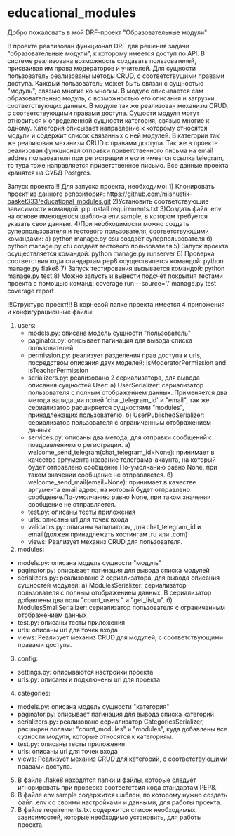 # educational_modules

Добро пожаловать в мой DRF-проект "Образовательные модули"

В проекте реализован функционал DRF для решения задачи "образовательные модули", к которому имеется доступ по API.
В системе реализована возможность создавать пользователей, присваивая им права модераторов и учителей. Для сущности пользователь реализованы методы CRUD, с соответствущими правами доступа. Каждый пользователь может быть связан с сущностью "модуль", связью многие ко многим. В модуле описывается сам образовательныq модуль, с возможностью его описания и загрузки соответствующих данных. В модуле так же реализован механизм CRUD, с соответствующими правами доступа. Сущости модуля могут относиться к определенной сущности категория, связью многие к одному. Категория описывает направление к которому относятся модули и содержит список связанных с ней модулей. В категории так же реализован механизм CRUD с правами доступа. Так же в проекте реализован функционал отправки приветственного письма на email addres пользователя при регистрации и если имеется ссылка telegram, то туда тоже направляется приветственное письмо. Все данные проекта хранятся на СУБД Postgres.

Запуск проекта!!!
Для запуска проекта, необходимо:
    1) Клонировать проект из данного репозитория: 
        https://github.com/mishustik-basket333/educational_modules.git
    2)Установить соответствующие зависимости командой: 
        pip install requirements.txt
    3)Создать файл .env на основе имеющегося шаблона env.sample, в котором требуется указать свои данные.
    4)При необходимости можно создать суперпользователя и тестового пользователя, соответствующими командами: 
        a) python manage.py csu
            создаёт суперпользователя
        б) python manage.py ctu 
            создаёт тестового пользователя
    5) Запуск проекта осуществляется командой: 
        python manage.py runserver
    6) Проверка соответствия кода стандартам pep8 осуществялется командой:
        python manage.py flake8
    7) Запуск тестирования вызывается командой:
        python manage.py test
    8) Можно запусть и вывести подсчёт покрытия тестами проекта с помощью команд:
        coverage run --source='.' manage.py test
        coverage report
        


!!!Структура проект!!!
В корневой папке проекта имеется 4 приложения и конфигурационные файлы:

1) users:
    - models.py: описана модель сущности "пользователь"
    - paginator.py: описывает пагинация для вывода списка пользователей
    - permission.py: реализует разделения прав доступа к urls, посредством описания двух моделей: IsModeratorPermission and IsTeacherPermission
    - serializers.py: реализовано 2 сериализатора, для вывода описания сущностей User:
        a) UserSerializer: сериализатор пользователя с полным отображением данных. Применяется два метода валидации полей 'chat_telegram_id' и "email",
          так же сериализатор расширяется сущностями "modules", принадлежащих пользователю.
        б) UserPublishedSerializer: сериализатор пользователя с ограниченным отображением данных
    - services.py: описаны два метода, для отправки сообщений с поздравлением о регистрации.
        а) welcome_send_telegram(chat_telegram_id=None): принимает в качестве аргумента название телеграма-акаунта, на который будет отправлено
          сообщение.По-умолчанию равно None, при таком значении сообщение не отправляется.
        б) welcome_send_mail(email=None): принимает в качестве аргумента email адрес, на который будет отправлено
          сообщение.По-умолчанию равно None, при таком значении сообщение не отправляется.
    - test.py: описаны тесты приложения
    - urls: описаны url для точек входа
    - validatirs.py: описаны валидаторы, для chat_telegram_id и email(должен принадлежать хостингам .ru или .com)
    - views: Реализует механиз CRUD для пользователя.
2) modules:
  - models.py: описана модель сущности "модуль"
  - paginator.py: описывает пагинация для вывода списка модулей
  - serializers.py: реализовано 2 сериализатора, для вывода описания сущностей модулей:
      a) ModulesSerializer: сериализатор пользователя с полным отображением данных. В сериализатор добавлены два поля "count_users " и "get_list_u".
      б) ModulesSmallSerializer: сериализатор пользователя с ограниченным отображением данных
  - test.py: описаны тесты приложения
  - urls: описаны url для точек входа
  - views: Реализует механиз CRUD для модулей, с соответствующими правами доступа.
3) config:
  - settings.py: описываются настройки проекта
  - urls.py: описаны и подключены url для проекта
4) categories:
  - models.py: описана модель сущности "категория"
  - paginator.py: описывает пагинация для вывода списка категорий
  - serializers.py: реализовано сериализатор CategoriesSerializer, расширен полями: "count_modules" и "modules", куда добавлены все сузности модули, которые относятся к категориям.
  - test.py: описаны тесты приложения
  - urls: описаны url для точек входа
  - views: Реализует механиз CRUD для категорий, с соответствующими правами доступа.

5) В файле .flake8 находятся папки и файлы, которые следует игнорировать при проверка соответствия кода стандартам PEP8.
6) В файле env.sample содержится шаблон, по которому нужно создать файл .env со своими настройками и данными, для работы проекта.
7) В файле requirements.txt содержится список необходимых зависимостей, которые необходимо установить, для работы проекта.
